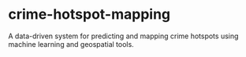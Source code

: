 # crime-hotspot-mapping
A data-driven system for predicting and mapping crime hotspots using machine learning and geospatial tools.
